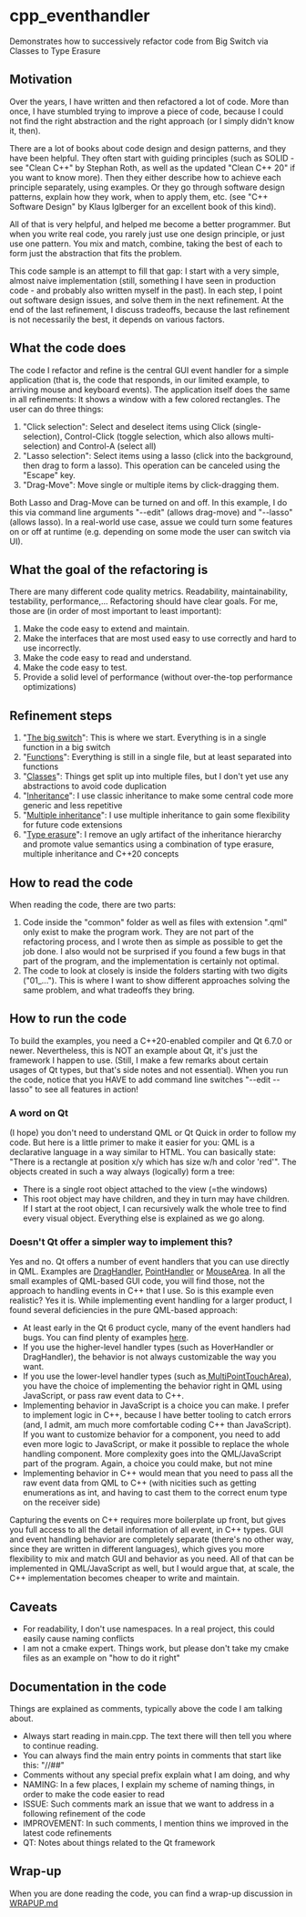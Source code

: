 # cpp_eventhandler
Demonstrates how to successively refactor code from Big Switch via Classes to Type Erasure
## Motivation
Over the years, I have written and then refactored a lot of code. More than once, I have stumbled trying to improve a piece of code, because I could not find the right abstraction and the right approach (or I simply didn't know it, then).

There are a lot of books about code design and design patterns, and they have been helpful. They often start with guiding principles (such as SOLID - see "Clean C++" by Stephan Roth, as well as the updated "Clean C++ 20" if you want to know more). Then they either describe how to achieve each principle separately, using examples. Or they go through software design patterns, explain how they work, when to apply them, etc. (see "C++ Software Design" by Klaus Iglberger for an excellent book of this kind).

All of that is very helpful, and helped me become a better programmer. But when you write real code, you rarely just use one design principle, or just use one pattern. You mix and match, combine, taking the best of each to form just the abstraction that fits the problem.

This code sample is an attempt to fill that gap: I start with a very simple, almost naive implementation (still, something I have seen in production code - and probably also written myself in the past). In each step, I point out software design issues, and solve them in the next refinement. At the end of the last refinement, I discuss tradeoffs, because the last refinement is not necessarily
 the best, it depends on various factors.
## What the code does
The code I refactor and refine is the central GUI event handler for a simple application (that is, the code that responds, in our limited example, to arriving mouse and keyboard events). The application itself does the same in all refinements: It shows a window with a few colored rectangles. The user can do three things:
 1) "Click selection": Select and deselect items using Click (single-selection), Control-Click (toggle selection, which also allows multi-selection) and Control-A (select all)
 2) "Lasso selection": Select items using a lasso (click into the background, then drag to form a lasso). This operation can be canceled using the "Escape" key.
 3) "Drag-Move": Move single or multiple items by click-dragging them.

Both Lasso and Drag-Move can be turned on and off. In this example, I do this via command line arguments "--edit" (allows drag-move) and "--lasso" (allows lasso). In a real-world use case, assue we could turn some features on or off at runtime (e.g. depending on some mode the user can switch via UI).
## What the goal of the refactoring is
There are many different code quality metrics. Readability, maintainability, testability, performance,...
Refactoring should have clear goals. For me, those are (in order of most important to least important):
1. Make the code easy to extend and maintain.
2. Make the interfaces that are most used easy to use correctly and hard to use incorrectly.
3. Make the code easy to read and understand.
4. Make the code easy to test.
5. Provide a solid level of performance (without over-the-top performance optimizations)

## Refinement steps
1. "[The big switch](01_bigSwitch/BIGSWITCH.md)": This is where we start. Everything is in a single function in a big switch
2. "[Functions](02_functions/FUNCTIONS.md)": Everything is still in a single file, but at least separated into functions
3. "[Classes](03_classes/CLASSES.md)": Things get split up into multiple files, but I don't yet use any abstractions to avoid code duplication
4. "[Inheritance](04_inheritance/INHERITANCE.md)": I use classic inheritance to make some central code more generic and less repetitive
5. "[Multiple inheritance](05_multiinheritance/MULTIINHERITANCE.md)": I use multiple inheritance to gain some flexibility for future code extensions
6. "[Type erasure](06_typeerasure/TYPEERASURE.md)": I remove an ugly artifact of the inheritance hierarchy and promote value semantics using a combination of type erasure, multiple inheritance and C++20 concepts
## How to read the code
When reading the code, there are two parts:
1) Code inside the "common" folder as well as files with extension ".qml" only exist to make the program work. They are not part of the refactoring process, and I wrote then as simple as possible to get the job done. I also would not be surprised if you found a few bugs in that part of the program, and the implementation is certainly not optimal.  
2) The code to look at closely is inside the folders starting with two digits ("01_..."). This is where I want to show different approaches solving the same problem, and what tradeoffs they bring.
## How to run the code
To build the examples, you need a C++20-enabled compiler and Qt 6.7.0 or newer. Nevertheless, this is NOT an example about Qt, it's just the framework I happen to use. (Still, I make a few remarks about certain usages of Qt types, but that's side notes and not essential).
When you run the code, notice that you HAVE to add command line switches "--edit --lasso" to see all features in action!
### A word on Qt
(I hope) you don't need to understand QML or Qt Quick in order to follow my code. But here is a little primer to make it easier for you:
QML is a declarative language in a way similar to HTML. You can basically state: "There is a rectangle at position x/y which has size w/h and color 'red'". The objects created in such a way always (logically) form a tree:
- There is a single root object attached to the view (=the windows)
- This root object may have children, and they in turn may have children.
 If I start at the root object, I can recursively walk the whole tree to find every visual object.
Everything else is explained as we go along.
### Doesn't Qt offer a simpler way to implement this?
Yes and no.
Qt offers a number of event handlers that you can use directly in QML. Examples are [DragHandler]([url](https://doc.qt.io/qt-6/qml-qtquick-draghandler.html)), [PointHandler]([url](https://doc.qt.io/qt-6/qml-qtquick-pointhandler.html)) or [MouseArea]([url](https://doc.qt.io/qt-6/qml-qtquick-mousearea.html)). In all the small examples of QML-based GUI code, you will find those, not the approach to handling events in C++ that I use.
So is this example even realistic?
Yes it is. While implementing event handling for a larger product, I found several deficiencies in the pure QML-based approach:
- At least early in the Qt 6 product cycle, many of the event handlers had bugs. You can find plenty of examples [here](https://bugreports.qt.io/issues/?jql=component%20%3D%20%22Quick%3A%20Mouse%20Touch%20and%20Tablet%20input%22).
- If you use the higher-level handler types (such as HoverHandler or DragHandler), the behavior is not always customizable the way you want.
- If you use the lower-level handler types (such as[ MultiPointTouchArea]([url](https://doc.qt.io/qt-6/qml-qtquick-multipointtoucharea.html))), you have the choice of implementing the behavior right in QML using JavaScript, or pass raw event data to C++.
- Implementing behavior in JavaScript is a choice you can make. I prefer to implement logic in C++, because I have better tooling to catch errors (and, I admit, am much more comfortable coding C++ than JavaScript). If you want to customize behavior for a component, you need to add even more logic to JavaScript, or make it possible to replace the whole handling component. More complexity goes into the QML/JavaScript part of the program. Again, a choice you could make, but not mine
- Implementing behavior in C++ would mean that you need to pass all the raw event data from QML to C++ (with nicities such as getting enumerations as int, and having to cast them to the correct enum type on the receiver side)

Capturing the events on C++ requires more boilerplate up front, but gives you full access to all the detail information of all event, in C++ types. GUI and event handling behavior are completely separate (there's no other way, since they are written in different languages), which gives you more flexibility to mix and match GUI and behavior as you need. All of that can be implemented in QML/JavaScript as well, but I would argue that, at scale, the C++ implementation becomes cheaper to write and maintain.
## Caveats
- For readability, I don't use namespaces. In a real project, this could easily cause naming conflicts
- I am not a cmake expert. Things work, but please don't take my cmake files as an example on "how to do it right"
## Documentation in the code
Things are explained as comments, typically above the code I am talking about.
- Always start reading in main.cpp. The text there will then tell you where to continue reading.
- You can always find the main entry points in comments that start like this: "//##"
- Comments without any special prefix explain what I am doing, and why
- NAMING: In a few places, I explain my scheme of naming things, in order to make the code easier to read
- ISSUE: Such comments mark an issue that we want to address in a following refinement of the code
- IMPROVEMENT: In such comments, I mention thins we improved in the latest code refinements
- QT: Notes about things related to the Qt framework
## Wrap-up
When you are done reading the code, you can find a wrap-up discussion in [WRAPUP.md](WRAPUP.md)
